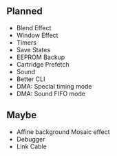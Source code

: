 ## Planned
* Blend Effect
* Window Effect
* Timers
* Save States
* EEPROM Backup
* Cartridge Prefetch
* Sound
* Better CLI
* DMA: Special timing mode
* DMA: Sound FIFO mode


## Maybe
* Affine background Mosaic effect
* Debugger
* Link Cable